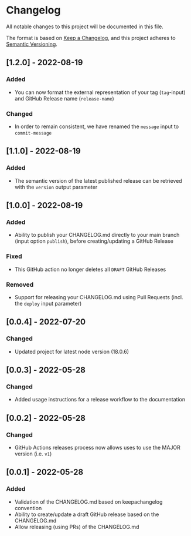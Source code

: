 # Changelog
All notable changes to this project will be documented in this file.

The format is based on [Keep a Changelog](https://keepachangelog.com/en/1.1.0/),
and this project adheres to [Semantic Versioning](https://semver.org/spec/v2.0.0.html).

## [1.2.0] - 2022-08-19
### Added
- You can now format the external representation of your tag (`tag`-input) and GitHub Release name (`release-name`)

### Changed
- In order to remain consistent, we have renamed the `message` input to `commit-message`

## [1.1.0] - 2022-08-19
### Added
- The semantic version of the latest published release can be retrieved with the `version` output parameter

## [1.0.0] - 2022-08-19
### Added
- Ability to publish your CHANGELOG.md directly to your main branch (input option `publish`), before creating/updating a GitHub Release

### Fixed
- This GitHub action no longer deletes all `DRAFT` GitHub Releases

### Removed
- Support for releasing your CHANGELOG.md using Pull Requests (incl. the `deploy` input parameter)

## [0.0.4] - 2022-07-20
### Changed
- Updated project for latest node version (18.0.6)

## [0.0.3] - 2022-05-28
### Changed
- Added usage instructions for a release workflow to the documentation

## [0.0.2] - 2022-05-28
### Changed
- GitHub Actions releases process now allows uses to use the MAJOR version (i.e. `v1`)

## [0.0.1] - 2022-05-28
### Added
- Validation of the CHANGELOG.md based on keepachangelog convention
- Ability to create/update a draft GitHub release based on the CHANGELOG.md
- Allow releasing (using PRs) of the CHANGELOG.md


